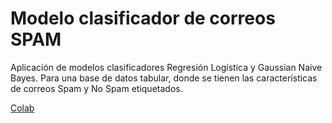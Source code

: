 # Modelo clasificador de correos SPAM

Aplicación de modelos clasificadores Regresión Logística y Gaussian Naive Bayes. Para una base de datos tabular, donde se tienen las características de correos Spam y No Spam etiquetados.

[Colab](https://colab.research.google.com/github/FelipeCatalanPerez/Modelo-clasificador-de-correos-SPAM/blob/main/ClasificadoCorreos_FelipeCatalan.ipynb)
